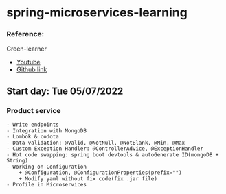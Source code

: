 # spring-microservices-learning

### Reference:
Green-learner
* [Youtube](https://youtu.be/Uw8Qicia3H0)
* [Github link](https://github.com/greenlearner01/microservices-projects-store/tree/master/Online-Shopping-Portal)

## Start day: Tue 05/07/2022
### Product service
    - Write endpoints
    - Integration with MongoDB
    - Lombok & codota
    - Data validation: @Valid, @NotNull, @NotBlank, @Min, @Max
    - Custom Exception Handler: @ControllerAdvice, @ExceptionHandler
    - Hot code swapping: spring boot devtools & autoGenerate ID(mongoDB + String)
    - Working on Configuration
        + @Configuration, @ConfigurationProperties(prefix="")
        + Modify yaml without fix code(fix .jar file)
    - Profile in Microservices